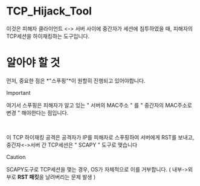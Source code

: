 # TCP_Hijack_Tool
이것은 피해자 클라이언트 <-> 서버 사이에 중간자가 세션에 침투하였을 때, 피해자의 TCP세션을 하이재킹하는 도구입니다.


# 알아야 할 것
먼저, 중요한 점은 *"스푸핑"*이 원할히 진행되고 있어야합니다.

> [!Important]
> 여기서 스푸핑은 피해자가 알고 있는 " 서버의 MAC주소 " 를 " 중간자의 MAC주소로 변경 " 해야한다는 점입니다.

<br>

이 TCP 하이재킹 공격은 공격자가 IP를 피해자로 스푸핑하여 서버에게 RST를 보내고, 중간자<->서버 간 TCP세션은 " SCAPY " 도구로 맺습니다

> [!CAUTION]
> SCAPY도구로 TCP세션을 맺는 경우, OS가 자체적으로 이를 거부합니다. ( 내부->외부로 **RST 패킷**을 날려버리는 문제 발생 ) 

